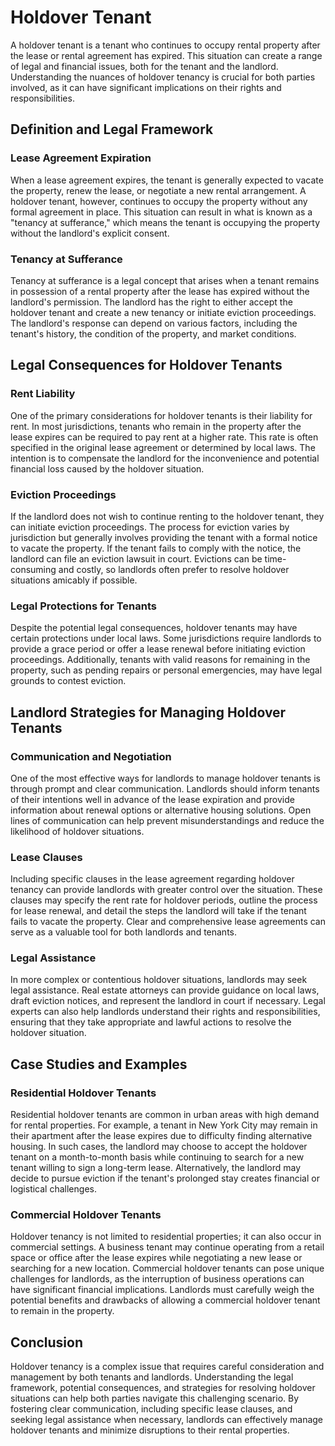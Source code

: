 # Holdover Tenant
  
A holdover tenant is a tenant who continues to occupy rental property after the lease or rental agreement has expired. This situation can create a range of legal and financial issues, both for the tenant and the landlord. Understanding the nuances of holdover tenancy is crucial for both parties involved, as it can have significant implications on their rights and responsibilities.

## Definition and Legal Framework
  
### Lease Agreement Expiration
  
When a lease agreement expires, the tenant is generally expected to vacate the property, renew the lease, or negotiate a new rental arrangement. A holdover tenant, however, continues to occupy the property without any formal agreement in place. This situation can result in what is known as a "tenancy at sufferance," which means the tenant is occupying the property without the landlord's explicit consent.

### Tenancy at Sufferance
  
Tenancy at sufferance is a legal concept that arises when a tenant remains in possession of a rental property after the lease has expired without the landlord's permission. The landlord has the right to either accept the holdover tenant and create a new tenancy or initiate eviction proceedings. The landlord's response can depend on various factors, including the tenant's history, the condition of the property, and market conditions.

## Legal Consequences for Holdover Tenants
  
### Rent Liability
  
One of the primary considerations for holdover tenants is their liability for rent. In most jurisdictions, tenants who remain in the property after the lease expires can be required to pay rent at a higher rate. This rate is often specified in the original lease agreement or determined by local laws. The intention is to compensate the landlord for the inconvenience and potential financial loss caused by the holdover situation.

### Eviction Proceedings
  
If the landlord does not wish to continue renting to the holdover tenant, they can initiate eviction proceedings. The process for eviction varies by jurisdiction but generally involves providing the tenant with a formal notice to vacate the property. If the tenant fails to comply with the notice, the landlord can file an eviction lawsuit in court. Evictions can be time-consuming and costly, so landlords often prefer to resolve holdover situations amicably if possible.

### Legal Protections for Tenants
  
Despite the potential legal consequences, holdover tenants may have certain protections under local laws. Some jurisdictions require landlords to provide a grace period or offer a lease renewal before initiating eviction proceedings. Additionally, tenants with valid reasons for remaining in the property, such as pending repairs or personal emergencies, may have legal grounds to contest eviction.

## Landlord Strategies for Managing Holdover Tenants
  
### Communication and Negotiation
  
One of the most effective ways for landlords to manage holdover tenants is through prompt and clear communication. Landlords should inform tenants of their intentions well in advance of the lease expiration and provide information about renewal options or alternative housing solutions. Open lines of communication can help prevent misunderstandings and reduce the likelihood of holdover situations.

### Lease Clauses
  
Including specific clauses in the lease agreement regarding holdover tenancy can provide landlords with greater control over the situation. These clauses may specify the rent rate for holdover periods, outline the process for lease renewal, and detail the steps the landlord will take if the tenant fails to vacate the property. Clear and comprehensive lease agreements can serve as a valuable tool for both landlords and tenants.

### Legal Assistance
  
In more complex or contentious holdover situations, landlords may seek legal assistance. Real estate attorneys can provide guidance on local laws, draft eviction notices, and represent the landlord in court if necessary. Legal experts can also help landlords understand their rights and responsibilities, ensuring that they take appropriate and lawful actions to resolve the holdover situation.

## Case Studies and Examples
  
### Residential Holdover Tenants
  
Residential holdover tenants are common in urban areas with high demand for rental properties. For example, a tenant in New York City may remain in their apartment after the lease expires due to difficulty finding alternative housing. In such cases, the landlord may choose to accept the holdover tenant on a month-to-month basis while continuing to search for a new tenant willing to sign a long-term lease. Alternatively, the landlord may decide to pursue eviction if the tenant's prolonged stay creates financial or logistical challenges.

### Commercial Holdover Tenants
  
Holdover tenancy is not limited to residential properties; it can also occur in commercial settings. A business tenant may continue operating from a retail space or office after the lease expires while negotiating a new lease or searching for a new location. Commercial holdover tenants can pose unique challenges for landlords, as the interruption of business operations can have significant financial implications. Landlords must carefully weigh the potential benefits and drawbacks of allowing a commercial holdover tenant to remain in the property.

## Conclusion
  
Holdover tenancy is a complex issue that requires careful consideration and management by both tenants and landlords. Understanding the legal framework, potential consequences, and strategies for resolving holdover situations can help both parties navigate this challenging scenario. By fostering clear communication, including specific lease clauses, and seeking legal assistance when necessary, landlords can effectively manage holdover tenants and minimize disruptions to their rental properties.